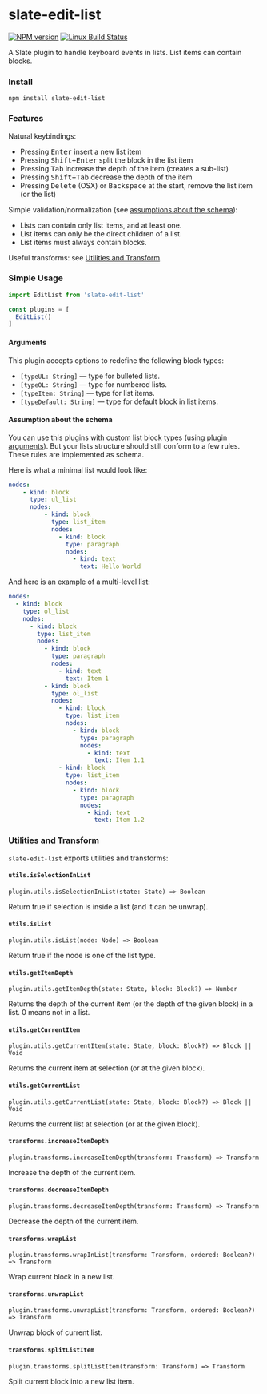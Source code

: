 # slate-edit-list

[![NPM version](https://badge.fury.io/js/slate-edit-list.svg)](http://badge.fury.io/js/slate-edit-list)
[![Linux Build Status](https://travis-ci.org/GitbookIO/slate-edit-list.png?branch=master)](https://travis-ci.org/GitbookIO/slate-edit-list)

A Slate plugin to handle keyboard events in lists. List items can contain blocks.

### Install

```
npm install slate-edit-list
```

### Features

Natural keybindings:

- Pressing <kbd>Enter</kbd> insert a new list item
- Pressing <kbd>Shift+Enter</kbd> split the block in the list item
- Pressing <kbd>Tab</kbd> increase the depth of the item (creates a sub-list)
- Pressing <kbd>Shift+Tab</kbd> decrease the depth of the item
- Pressing <kbd>Delete</kbd> (OSX) or <kbd>Backspace</kbd> at the start, remove the list item (or the list)

Simple validation/normalization (see [assumptions about the schema](#assumption-about-the-schema)):

- Lists can contain only list items, and at least one.
- List items can only be the direct children of a list.
- List items must always contain blocks.

Useful transforms: see [Utilities and Transform](#utilities-and-transform).

### Simple Usage

```js
import EditList from 'slate-edit-list'

const plugins = [
  EditList()
]
```

#### Arguments

This plugin accepts options to redefine the following block types:

- ``[typeUL: String]`` — type for bulleted lists.
- ``[typeOL: String]`` — type for numbered lists.
- ``[typeItem: String]`` — type for list items.
- ``[typeDefault: String]`` — type for default block in list items.

#### Assumption about the schema

You can use this plugins with custom list block types (using plugin [arguments](#arguments)). But your lists structure should still conform to a few rules. These rules are implemented as schema.

Here is what a minimal list would look like:


```yaml
nodes:
    - kind: block
      type: ul_list
      nodes:
          - kind: block
            type: list_item
            nodes:
              - kind: block
                type: paragraph
                nodes:
                  - kind: text
                    text: Hello World
```

And here is an example of a multi-level list:

```yaml
nodes:
  - kind: block
    type: ol_list
    nodes:
      - kind: block
        type: list_item
        nodes:
          - kind: block
            type: paragraph
            nodes:
              - kind: text
                text: Item 1
          - kind: block
            type: ol_list
            nodes:
              - kind: block
                type: list_item
                nodes:
                  - kind: block
                    type: paragraph
                    nodes:
                      - kind: text
                        text: Item 1.1
              - kind: block
                type: list_item
                nodes:
                  - kind: block
                    type: paragraph
                    nodes:
                      - kind: text
                        text: Item 1.2
```

### Utilities and Transform

`slate-edit-list` exports utilities and transforms:

#### `utils.isSelectionInList`

`plugin.utils.isSelectionInList(state: State) => Boolean`

Return true if selection is inside a list (and it can be unwrap).

#### `utils.isList`

`plugin.utils.isList(node: Node) => Boolean`

Return true if the node is one of the list type.

#### `utils.getItemDepth`

`plugin.utils.getItemDepth(state: State, block: Block?) => Number`

Returns the depth of the current item (or the depth of the given block) in a list. 0 means not in a list.

#### `utils.getCurrentItem`

`plugin.utils.getCurrentItem(state: State, block: Block?) => Block || Void`

Returns the current item at selection (or at the given block).

#### `utils.getCurrentList`

`plugin.utils.getCurrentList(state: State, block: Block?) => Block || Void`

Returns the current list at selection (or at the given block).

#### `transforms.increaseItemDepth`

`plugin.transforms.increaseItemDepth(transform: Transform) => Transform`

Increase the depth of the current item.

#### `transforms.decreaseItemDepth`

`plugin.transforms.decreaseItemDepth(transform: Transform) => Transform`

Decrease the depth of the current item.

#### `transforms.wrapList`

`plugin.transforms.wrapInList(transform: Transform, ordered: Boolean?) => Transform`

Wrap current block in a new list.

#### `transforms.unwrapList`

`plugin.transforms.unwrapList(transform: Transform, ordered: Boolean?) => Transform`

Unwrap block of current list.

#### `transforms.splitListItem`

`plugin.transforms.splitListItem(transform: Transform) => Transform`

Split current block into a new list item.
